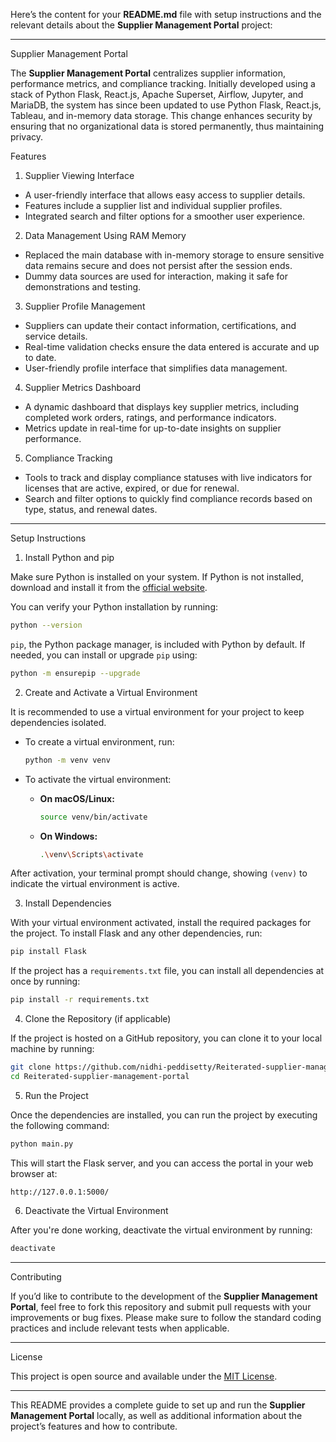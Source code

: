 Here’s the content for your **README.md** file with setup instructions and the relevant details about the **Supplier Management Portal** project:

---

 Supplier Management Portal

The **Supplier Management Portal** centralizes supplier information, performance metrics, and compliance tracking. Initially developed using a stack of Python Flask, React.js, Apache Superset, Airflow, Jupyter, and MariaDB, the system has since been updated to use Python Flask, React.js, Tableau, and in-memory data storage. This change enhances security by ensuring that no organizational data is stored permanently, thus maintaining privacy.

 Features

 1. Supplier Viewing Interface
- A user-friendly interface that allows easy access to supplier details.
- Features include a supplier list and individual supplier profiles.
- Integrated search and filter options for a smoother user experience.

 2. Data Management Using RAM Memory
- Replaced the main database with in-memory storage to ensure sensitive data remains secure and does not persist after the session ends.
- Dummy data sources are used for interaction, making it safe for demonstrations and testing.

 3. Supplier Profile Management
- Suppliers can update their contact information, certifications, and service details.
- Real-time validation checks ensure the data entered is accurate and up to date.
- User-friendly profile interface that simplifies data management.

 4. Supplier Metrics Dashboard
- A dynamic dashboard that displays key supplier metrics, including completed work orders, ratings, and performance indicators.
- Metrics update in real-time for up-to-date insights on supplier performance.

 5. Compliance Tracking
- Tools to track and display compliance statuses with live indicators for licenses that are active, expired, or due for renewal.
- Search and filter options to quickly find compliance records based on type, status, and renewal dates.

---

 Setup Instructions

 1. Install Python and pip

Make sure Python is installed on your system. If Python is not installed, download and install it from the [official website](https://www.python.org/downloads/).

You can verify your Python installation by running:
```bash
python --version
```

`pip`, the Python package manager, is included with Python by default. If needed, you can install or upgrade `pip` using:
```bash
python -m ensurepip --upgrade
```

 2. Create and Activate a Virtual Environment

It is recommended to use a virtual environment for your project to keep dependencies isolated.

- To create a virtual environment, run:
  ```bash
  python -m venv venv
  ```

- To activate the virtual environment:

  - **On macOS/Linux:**
    ```bash
    source venv/bin/activate
    ```

  - **On Windows:**
    ```bash
    .\venv\Scripts\activate
    ```

After activation, your terminal prompt should change, showing `(venv)` to indicate the virtual environment is active.

 3. Install Dependencies

With your virtual environment activated, install the required packages for the project. To install Flask and any other dependencies, run:
```bash
pip install Flask
```

If the project has a `requirements.txt` file, you can install all dependencies at once by running:
```bash
pip install -r requirements.txt
```

 4. Clone the Repository (if applicable)

If the project is hosted on a GitHub repository, you can clone it to your local machine by running:
```bash
git clone https://github.com/nidhi-peddisetty/Reiterated-supplier-management-portal.git
cd Reiterated-supplier-management-portal
```

 5. Run the Project

Once the dependencies are installed, you can run the project by executing the following command:
```bash
python main.py
```

This will start the Flask server, and you can access the portal in your web browser at:
```
http://127.0.0.1:5000/
```

 6. Deactivate the Virtual Environment

After you're done working, deactivate the virtual environment by running:
```bash
deactivate
```

---

 Contributing

If you’d like to contribute to the development of the **Supplier Management Portal**, feel free to fork this repository and submit pull requests with your improvements or bug fixes. Please make sure to follow the standard coding practices and include relevant tests when applicable.

---

 License

This project is open source and available under the [MIT License](LICENSE).

---

This README provides a complete guide to set up and run the **Supplier Management Portal** locally, as well as additional information about the project’s features and how to contribute.
